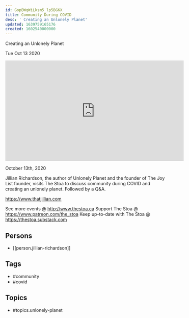 ```yaml
---
id: GopBWqWiLksm5_lp5BGKX
title: Community During COVID
desc: ' Creating an Unlonely Planet'
updated: 1639759165176
created: 1602540000000
---
```



 Creating an Unlonely Planet

Tue Oct 13 2020

<iframe width="560" height="315" src="https://www.youtube.com/embed/UqJ2nF7y80U" title="Community During COVID: Creating an Unlonely Planet w/ Jillian Richardson" frameborder="0" allow="accelerometer; autoplay; clipboard-write; encrypted-media; gyroscope; picture-in-picture" allowfullscreen ></iframe>

October 13th, 2020

Jillian Richardson, the author of Unlonely Planet and the founder of The Joy List founder, visits The Stoa to discuss community during COVID and creating an unlonely planet. Followed by a Q&A.

https://www.thatjillian.com

See more events @ http://www.thestoa.ca
Support The Stoa @ https://www.patreon.com/the_stoa
Keep up-to-date with The Stoa @ https://thestoa.substack.com

## Persons

- [[person.jillian-richardson]]

## Tags

- #community
- #covid

## Topics

- #topics.unlonely-planet

